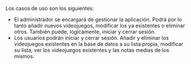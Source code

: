 Los casos de uso son los siguientes:

- El administrador se encargará de gestionar la aplicación. Podrá por lo tanto añadir nuevos videojuegos, modificar los ya existentes o eliminar otros. También puede, logicamente, iniciar y cerrar sesión.
- Los usuarios podrán iniciar y cerrar sesión. Añadir y eliminar los videojuegos existentes en la base de datos a su lista propia, modificar su lista, ver los videojuegos existentes y las notas medias de los mismos.